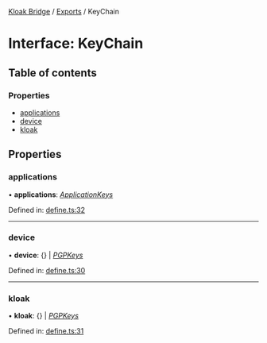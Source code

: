 [Kloak Bridge](../README.md) / [Exports](../modules.md) / KeyChain

# Interface: KeyChain

## Table of contents

### Properties

- [applications](keychain.md#applications)
- [device](keychain.md#device)
- [kloak](keychain.md#kloak)

## Properties

### applications

• **applications**: [*ApplicationKeys*](applicationkeys.md)

Defined in: [define.ts:32](https://github.com/CoNET-project/kloak-bridge/blob/8c682be/src/define.ts#L32)

___

### device

• **device**: {} \| [*PGPKeys*](pgpkeys.md)

Defined in: [define.ts:30](https://github.com/CoNET-project/kloak-bridge/blob/8c682be/src/define.ts#L30)

___

### kloak

• **kloak**: {} \| [*PGPKeys*](pgpkeys.md)

Defined in: [define.ts:31](https://github.com/CoNET-project/kloak-bridge/blob/8c682be/src/define.ts#L31)
